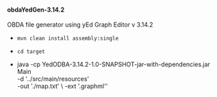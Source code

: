 <h4>obdaYedGen-3.14.2</h5>

 OBDA file generator using yEd Graph Editor v 3.14.2

 - ` mvn clean install assembly:single `
 - ` cd target `
 
 -  java -cp YedODBA-3.14.2-1.0-SNAPSHOT-jar-with-dependencies.jar Main  \
   -d   '../src/main/resources'                                          \
   -out './map.txt'                                                      \ 
   -ext '.graphml''

